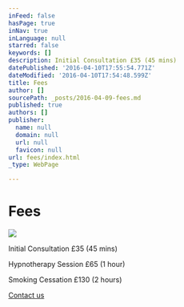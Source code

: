 ```yaml
---
inFeed: false
hasPage: true
inNav: true
inLanguage: null
starred: false
keywords: []
description: Initial Consultation £35 (45 mins)
datePublished: '2016-04-10T17:55:54.771Z'
dateModified: '2016-04-10T17:54:48.599Z'
title: Fees
author: []
sourcePath: _posts/2016-04-09-fees.md
published: true
authors: []
publisher:
  name: null
  domain: null
  url: null
  favicon: null
url: fees/index.html
_type: WebPage

---
```

# Fees
![](https://the-grid-user-content.s3-us-west-2.amazonaws.com/61694605-b8a7-4cf8-b327-68de7d31abc0.jpg)

Initial Consultation £35 (45 mins)

Hypnotherapy Session £65 (1 hour)

Smoking Cessation £130 (2 hours)

[Contact us][0]

[0]: http://www.cliftonhypnotherapy.com/contact-us/